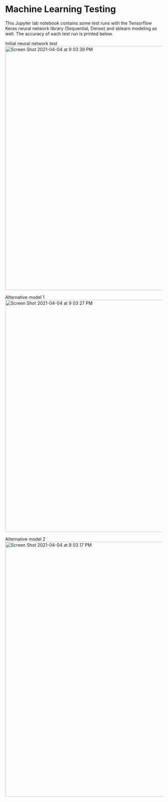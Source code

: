 # Machine Learning Testing
 
This Jupyter lab notebook contains some test runs with the Tensorflow Keras neural network library (Sequential, Dense) and sklearn modeling as well. The accuracy of each test run is printed below.

Initial neural network test
<img width="780" alt="Screen Shot 2021-04-04 at 9 03 39 PM" src="https://user-images.githubusercontent.com/75814260/113536002-da45d580-9589-11eb-9183-66e8581f5b90.png">

Alternative model 1
<img width="742" alt="Screen Shot 2021-04-04 at 9 03 27 PM" src="https://user-images.githubusercontent.com/75814260/113536012-df0a8980-9589-11eb-9a2f-86c58b8d96ac.png">

Alternative model 2
<img width="815" alt="Screen Shot 2021-04-04 at 9 03 17 PM" src="https://user-images.githubusercontent.com/75814260/113536020-e336a700-9589-11eb-9967-2a6d91b620e8.png">

